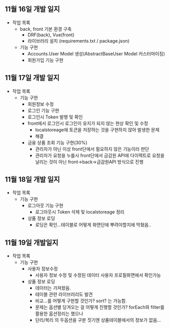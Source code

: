## 11월 16일 개발 일지
- 작업 목록
    - back, front 기본 환경 구축
        - DRF(back), Vue(front)
        - 라이브러리 설치 (requirements.txt / package.json)
    - 기능 구현
        - Accounts.User Model 생성(AbstractBaseUser Model 커스터마이징)
        - 회원가입 기능 구현

## 11월 17일 개발 일지
- 작업 목록
    - 기능 구현
        - 회원정보 수정
        - 로그인 기능 구현
        - 로그인시 Token 발행 및 확인
        - front에서 로그인시 로그인이 유지가 되지 않는 현상 확인 및 수정
            - localstoreage에 토큰을 저장하는 것을 구현하지 않아 발생한 문제
            - 해결
        - 금융 상품 조회 기능 구현(30%)
            - 관리자가 아닌 이상 front단에서 필요하지 않은 기능이라 판단
            - 관리자가 요청을 누를시 front단에서 금감원 API에 다이렉트로 요청을 날리는 것이 아닌 front->back->금감원API 방식으로 진행

## 11월 18일 개발 일지
- 작업 목록
    - 기능 구현
        - 로그아웃 기능 구현
            - 로그아웃시 Token 삭제 및 localstoreage 정리
        - 상품 정보 로딩
            - 로딩은 확인...테이블로 어떻게 화면단에 뿌려야할지에 막혔음..

## 11월 19일 개발일지
- 작업 목록
    - 기능 구현
        - 사용자 정보수정
            - 사용자 정보 수정 및 수정된 데이터 사용자 프로필화면에서 확인가능
        - 상품 정보 로딩
            - 데이터는 가져왔음.
            - 테이블 관련 라이브러리도 발견
            - 비교...를 어떻게 구현할 것인가? sort? 는 가능함.
            - 문제는 옵션별 당겨오는 걸 어떻게 진행할 것인가? forEach와 filter를 활용한 옵션정리는 했으나
            - 단리/복리 의 두옵션을 구분 짓기엔 상품테이블에서의 정보가 없음...

